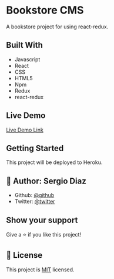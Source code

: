 # Bookstore CMS

A bookstore project for using react-redux.  

## Built With

- Javascript
- React
- CSS
- HTML5
- Npm
- Redux
- react-redux

## Live Demo

[Live Demo Link](https://bookstore-reactredux.herokuapp.com/)


## Getting Started

This project will be deployed to Heroku.

## 👤 **Author: Sergio Diaz**

- Github: [@github](https://github.com/serdg0)
- Twitter: [@twitter](https://twitter.com/sedzgzz)

## Show your support

Give a ⭐️ if you like this project!


## 📝 License

This project is [MIT](lic.url) licensed.